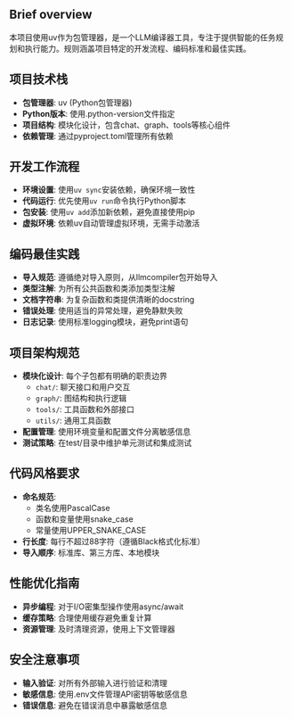 ## Brief overview
本项目使用uv作为包管理器，是一个LLM编译器工具，专注于提供智能的任务规划和执行能力。规则涵盖项目特定的开发流程、编码标准和最佳实践。

## 项目技术栈
- **包管理器**: uv (Python包管理器)
- **Python版本**: 使用.python-version文件指定
- **项目结构**: 模块化设计，包含chat、graph、tools等核心组件
- **依赖管理**: 通过pyproject.toml管理所有依赖

## 开发工作流程
- **环境设置**: 使用`uv sync`安装依赖，确保环境一致性
- **代码运行**: 优先使用`uv run`命令执行Python脚本
- **包安装**: 使用`uv add`添加新依赖，避免直接使用pip
- **虚拟环境**: 依赖uv自动管理虚拟环境，无需手动激活

## 编码最佳实践
- **导入规范**: 遵循绝对导入原则，从llmcompiler包开始导入
- **类型注解**: 为所有公共函数和类添加类型注解
- **文档字符串**: 为复杂函数和类提供清晰的docstring
- **错误处理**: 使用适当的异常处理，避免静默失败
- **日志记录**: 使用标准logging模块，避免print语句

## 项目架构规范
- **模块化设计**: 每个子包都有明确的职责边界
  - `chat/`: 聊天接口和用户交互
  - `graph/`: 图结构和执行逻辑
  - `tools/`: 工具函数和外部接口
  - `utils/`: 通用工具函数
- **配置管理**: 使用环境变量和配置文件分离敏感信息
- **测试策略**: 在test/目录中维护单元测试和集成测试

## 代码风格要求
- **命名规范**: 
  - 类名使用PascalCase
  - 函数和变量使用snake_case
  - 常量使用UPPER_SNAKE_CASE
- **行长度**: 每行不超过88字符（遵循Black格式化标准）
- **导入顺序**: 标准库、第三方库、本地模块

## 性能优化指南
- **异步编程**: 对于I/O密集型操作使用async/await
- **缓存策略**: 合理使用缓存避免重复计算
- **资源管理**: 及时清理资源，使用上下文管理器

## 安全注意事项
- **输入验证**: 对所有外部输入进行验证和清理
- **敏感信息**: 使用.env文件管理API密钥等敏感信息
- **错误信息**: 避免在错误消息中暴露敏感信息

